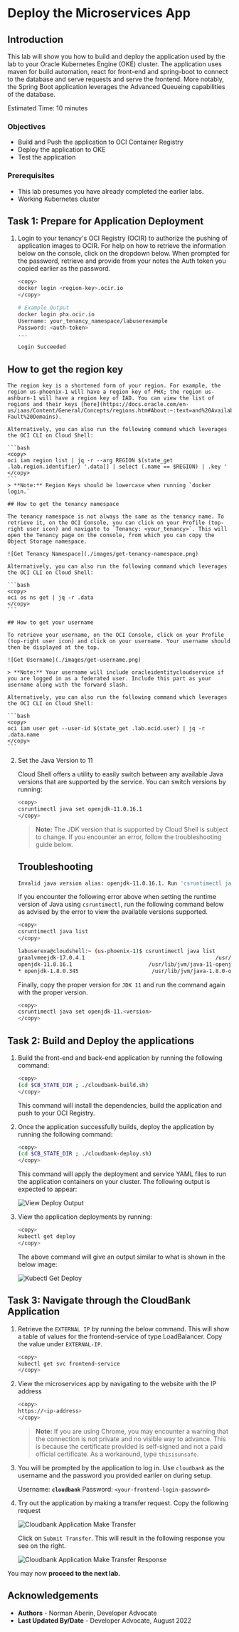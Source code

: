 # Deploy the Microservices App

## Introduction
This lab will show you how to build and deploy the application used by the lab to your Oracle Kubernetes Engine (OKE) cluster. The application uses maven for build automation, react for front-end and spring-boot to connect to the database and serve requests and serve the frontend. More notably, the Spring Boot application leverages the Advanced Queueing capabilities of the database.

Estimated Time: 10 minutes

### Objectives

* Build and Push the application to OCI Container Registry
* Deploy the application to OKE
* Test the application

### Prerequisites

* This lab presumes you have already completed the earlier labs.
* Working Kubernetes cluster

## Task 1: Prepare for Application Deployment

1. Login to your tenancy's OCI Registry (OCIR) to authorize the pushing of application images to OCIR. For help on how to retrieve the information below on the console, click on the dropdown below. When prompted for the password, retrieve and provide from your notes the Auth token you copied earlier as the password.

    ```bash
    <copy>
    docker login <region-key>.ocir.io
    </copy>
    ```

    ```bash
    # Example Output
    docker login phx.ocir.io
    Username: your_tenancy_namespace/labuserexample
    Password: <auth-token>
    ...

    Login Succeeded
    ```

  ## How to get the region key
     
    The region key is a shortened form of your region. For example, the region us-phoenix-1 will have a region key of PHX; the region us-ashburn-1 will have a region key of IAD. You can view the list of regions and their keys [here](https://docs.oracle.com/en-us/iaas/Content/General/Concepts/regions.htm#About:~:text=and%20Availability%20Domains-,About%20Regions%20and%20Availability%20Domains,-Fault%20Domains). 

    Alternatively, you can also run the following command which leverages the OCI CLI on Cloud Shell:

    ```bash
    <copy>
    oci iam region list | jq -r --arg REGION $(state_get .lab.region.identifier) '.data[] | select (.name == $REGION) | .key '
    </copy>
    ```
    > **Note:** Region Keys should be lowercase when running `docker login.`

    ## How to get the tenancy namespace

    The tenancy namespace is not always the same as the tenancy name. To retrieve it, on the OCI Console, you can click on your Profile (top-right user icon) and navigate to `Tenancy: <your_tenancy>`. This will open the Tenancy page on the console, from which you can copy the Object Storage namespace.

    ![Get Tenancy Namespace](./images/get-tenancy-namespace.png)

    Alternatively, you can also run the following command which leverages the OCI CLI on Cloud Shell:

    ```bash
    <copy>
    oci os ns get | jq -r .data
    </copy>
    ```

    ## How to get your username
     
    To retrieve your username, on the OCI Console, click on your Profile (top-right user icon) and click on your username. Your username should then be displayed at the top.

    ![Get Username](./images/get-username.png)

    > **Note:** Your username will include oracleidentitycloudservice if you are logged in as a federated user. Include this part as your username along with the forward slash.

    Alternatively, you can also run the following command which leverages the OCI CLI on Cloud Shell:

    ```bash
    <copy>
    oci iam user get --user-id $(state_get .lab.ocid.user) | jq -r .data.name
    </copy>
    ```

2. Set the Java Version to 11

    Cloud Shell offers a utility to easily switch between any available Java versions that are supported by the service. You can switch versions by running:

    ```bash
    <copy>
    csruntimectl java set openjdk-11.0.16.1
    </copy>
    ```

    > **Note:** The JDK version that is supported by Cloud Shell is subject to change. If you encounter an error, follow the troubleshooting guide below.

    ## Troubleshooting

    ```bash
    Invalid java version alias: openjdk-11.0.16.1. Run 'csruntimectl java list' for the available version aliases.
    ```
    If you encounter the following error above when setting the runtime version of Java using `csruntimectl`, run the following command below as advised by the error to view the available versions supported.
    
    ```bash
    <copy>
    csruntimectl java list
    </copy>
    ```

    ```bash
    labuserexa@cloudshell:~ (us-phoenix-1)$ csruntimectl java list
    graalvmeejdk-17.0.4.1                                         /usr/lib64/graalvm/graalvm22-ee-java17
    openjdk-11.0.16.1                        /usr/lib/jvm/java-11-openjdk-11.0.16.1.1-1.0.1.el7_9.x86_64
    * openjdk-1.8.0.345                       /usr/lib/jvm/java-1.8.0-openjdk-1.8.0.345.b01-1.el7_9.x86_64
    ```

    Finally, copy the proper version for `JDK 11` and run the command again with the proper version.
    
    ```bash
    <copy>
    csruntimectl java set openjdk-11.<version>
    </copy>
    ```



## Task 2: Build and Deploy the applications

1. Build the front-end and back-end application by running the following command:

    ```bash
    <copy>
    (cd $CB_STATE_DIR ; ./cloudbank-build.sh)
    </copy>
    ```

    This command will install the dependencies, build the application and push to your OCI Registry.

2. Once the application successfully builds, deploy the application by running the following command:

    ```bash
    <copy>
    (cd $CB_STATE_DIR ; ./cloudbank-deploy.sh)
    </copy>
    ```

    This command will apply the deployment and service YAML files to run the application containers on your cluster. The following output is expected to appear:

    ![View Deploy Output](./images/view-cloudbank-deploy-output.png)

3. View the application deployments by running:

    ```bash
    <copy>
    kubectl get deploy
    </copy>
    ```
    The above command will give an output similar to what is shown in the below image:

    ![Kubectl Get Deploy](./images/kubectl-get-deploy.png)

## Task 3: Navigate through the CloudBank Application

1. Retrieve the `EXTERNAL IP` by running the below command. This will show a table of values for the frontend-service of type LoadBalancer. Copy the value under `EXTERNAL-IP`.

    ```bash
    <copy>
    kubectl get svc frontend-service 
    </copy>
    ```

2. View the microservices app by navigating to the website with the IP address
   
    ```bash
    <copy>
    https://<ip-address>
    </copy>
     ```

    > **Note:** If you are using Chrome, you may encounter a warning that the connection is not private and no visible way to advance. This is because the certificate provided is self-signed and not a paid official certificate. As a workaround, type `thisisunsafe`.


3. You will be prompted by the application to log in. Use `cloudbank` as the username and the password you provided earlier on during setup. 

    Username: __`cloudbank`__
    Password: `<your-frontend-login-password>`

4. Try out the application by making a transfer request. Copy the following request

    ![Cloudbank Application Make Transfer](images/make-transfer-request.png " ")

    Click on `Submit Transfer`. This will result in the following response you see on the right.
    
    ![Cloudbank Application Make Transfer Response](images/transfer-request-response.png " ")

You may now **proceed to the next lab.**

## Acknowledgements

* **Authors** - Norman Aberin, Developer Advocate
* **Last Updated By/Date** - Developer Advocate, August 2022
